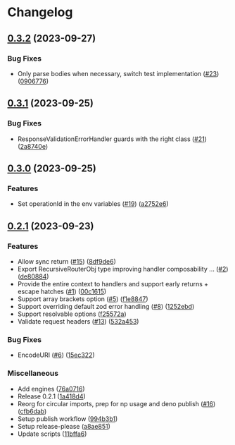 # Changelog

## [0.3.2](https://github.com/msutkowski/ts-rest-hono/compare/ts-rest-hono-v0.3.1...ts-rest-hono-v0.3.2) (2023-09-27)


### Bug Fixes

* Only parse bodies when necessary, switch test implementation ([#23](https://github.com/msutkowski/ts-rest-hono/issues/23)) ([0906776](https://github.com/msutkowski/ts-rest-hono/commit/0906776c4025b6454762b26c5f3284e00873f80a))

## [0.3.1](https://github.com/msutkowski/ts-rest-hono/compare/ts-rest-hono-v0.3.0...ts-rest-hono-v0.3.1) (2023-09-25)


### Bug Fixes

* ResponseValidationErrorHandler guards with the right class ([#21](https://github.com/msutkowski/ts-rest-hono/issues/21)) ([2a8740e](https://github.com/msutkowski/ts-rest-hono/commit/2a8740e81ded035585de1637f07686db3501b80d))

## [0.3.0](https://github.com/msutkowski/ts-rest-hono/compare/ts-rest-hono-v0.2.1...ts-rest-hono-v0.3.0) (2023-09-25)


### Features

* Set operationId in the env variables ([#19](https://github.com/msutkowski/ts-rest-hono/issues/19)) ([a2752e6](https://github.com/msutkowski/ts-rest-hono/commit/a2752e61436275178d7c38cf1f0909b067587187))

## [0.2.1](https://github.com/msutkowski/ts-rest-hono/compare/ts-rest-hono-v0.2.0...ts-rest-hono-v0.2.1) (2023-09-23)


### Features

* Allow sync return ([#15](https://github.com/msutkowski/ts-rest-hono/issues/15)) ([8df9de6](https://github.com/msutkowski/ts-rest-hono/commit/8df9de6933748d899a97cccbb1d369b962dea622))
* Export RecursiveRouterObj type improving handler composability … ([#2](https://github.com/msutkowski/ts-rest-hono/issues/2)) ([de80884](https://github.com/msutkowski/ts-rest-hono/commit/de808841a4f1aeb8114eeb60cee58536905712cf))
* Provide the entire context to handlers and support early returns + escape hatches ([#1](https://github.com/msutkowski/ts-rest-hono/issues/1)) ([00c1615](https://github.com/msutkowski/ts-rest-hono/commit/00c16152b3322a76c5d59492229b28ed7bd0f413))
* Support array brackets option ([#5](https://github.com/msutkowski/ts-rest-hono/issues/5)) ([f1e8847](https://github.com/msutkowski/ts-rest-hono/commit/f1e8847d8c279a4829459704861fe9fb2fe6fc12))
* Support overriding default zod error handling ([#8](https://github.com/msutkowski/ts-rest-hono/issues/8)) ([1252ebd](https://github.com/msutkowski/ts-rest-hono/commit/1252ebdb357b4e6e3a5e69edee3f02adf3f8ae96))
* Support resolvable options ([f25572a](https://github.com/msutkowski/ts-rest-hono/commit/f25572ae23f1bd58806107d7f181a4fb546b9f28))
* Validate request headers ([#13](https://github.com/msutkowski/ts-rest-hono/issues/13)) ([532a453](https://github.com/msutkowski/ts-rest-hono/commit/532a453861abac04b278b4eef28c68947c68a6f4))


### Bug Fixes

* EncodeURI ([#6](https://github.com/msutkowski/ts-rest-hono/issues/6)) ([15ec322](https://github.com/msutkowski/ts-rest-hono/commit/15ec3224e54d3e79601f8a47951ef1fe4e966c15))


### Miscellaneous

* Add engines ([76a0716](https://github.com/msutkowski/ts-rest-hono/commit/76a0716eacc6eeb940a3b8cadecbabe8a2f7173a))
* Release 0.2.1 ([1a418d4](https://github.com/msutkowski/ts-rest-hono/commit/1a418d4e038ceeecf635ee09571bb6fa1fd207ea))
* Reorg for circular imports, prep for np usage and deno publish ([#16](https://github.com/msutkowski/ts-rest-hono/issues/16)) ([cfb6dab](https://github.com/msutkowski/ts-rest-hono/commit/cfb6dab9e91d611e5e1e9b36c85e3bc535f052b6))
* Setup publish workflow ([994b3b1](https://github.com/msutkowski/ts-rest-hono/commit/994b3b109923ff7e2450f0f21376ba165f805a74))
* Setup release-please ([a8ae851](https://github.com/msutkowski/ts-rest-hono/commit/a8ae85124018977abbffdf000e62216e6c94333f))
* Update scripts ([11bffa6](https://github.com/msutkowski/ts-rest-hono/commit/11bffa63a822b5f06ebd89ba51265486cb7a501b))
